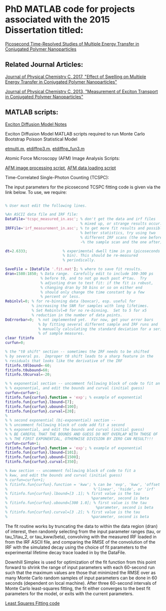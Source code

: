 # PhD MATLAB code for projects associated with the 2015 Dissertation titled:

[Picosecond Time-Resolved Studies of Multiple Energy Transfer in Conjugated Polymer Nanoparticles](https://core.ac.uk/download/268651601.pdf)

## Related Journal Articles:

[Journal of Physical Chemistry C, 2017, "Effect of Swelling on Multiple Energy Transfer in Conjugated Polymer Nanoparticles"](https://pubs.acs.org/doi/10.1021/acs.jpcc.7b00892)

[Journal of Physical Chemistry C, 2013, "Measurement of Exciton Transport in Conjugated Polymer Nanoparticles"](https://pubs.acs.org/doi/10.1021/jp407065h)

## MATLAB scripts:

[Exciton Diffusion Model Notes](https://github.com/lcgroff2/matlab/blob/master/etdiffnpv3/diffmodel-notes.pdf)

Exciton Diffusion Model MATLAB scripts required to run Monte Carlo Bootstrap Poisson Statistical Model

[etmulti.m](https://github.com/lcgroff2/matlab/blob/master/etdiffnpv3/etmulti.m), [etdiffnp3.m](https://github.com/lcgroff2/matlab/blob/master/etdiffnpv3/etdiffnp3.m), [etdiffnp_fun3.m](https://github.com/lcgroff2/matlab/blob/master/etdiffnpv3/etdiffnp_fun3.m)

Atomic Force Microscopy (AFM) Image Analysis Scripts:

[AFM image processing script](https://github.com/lcgroff2/matlab/blob/master/afmpick.m), [AFM data loading script](https://github.com/lcgroff2/matlab/blob/master/loadafm.m)

Time-Correlated Single-Photon Counting (TCSPC):

The input parameters for the picosecond TCSPC fitting code is given via the link below. To use, we require:
```matlab

% User must edit the following lines.

%An ASCII data file and IRF file:
DataFile='tcspc_measured_in.asc'; % don't get the data and irf files
                                  % mixed up, or strange results occur.
IRFFile='irf_measurement_in.asc'; % to get more fit results and possibly
                                  % better statistics, try using two
                                  % different IRF scans (the one before
                                  -% the sample scan and the one after)

dt=2.6333;                % experimental dwell time in ps (picoseconds per
                          % bin). This should be re-measured
                          % periodically.

SaveFile = [DataFile '.fit.mat']; % where to save fit results.
dran=1580:1850; % Data range.  Carefully edit to include 100-300 ps
                % before t0, and to not go much past 4*tau.  Try
                % adjusting dran to test fit: if the fit is robust,
                % changing dran by 50 bins or so on either end
                % should only change the time constant by a few 
                % percent or less.
Rebinlvl=0; % for re-binning data (boxcar), esp. useful for
            % increasing the SNR for samples with long lifetimes.
            % Set Rebinlvl=0 for no re-binning.  Set to 5 for x5
            % reduction in the number of data points.
DoErrorbar=0;  % not implemented yet.  For now, get your error bars
               % by fitting several different sample and IRF runs and
               % manually calculating the standard deviation for a series
               % of sample measures.
clear fitinfo
curfun=0;

% the "t0 shift" section -- sometimes the IRF needs to be shifted
% by several ps.  Improper t0 shift leads to a sharp feature in the
% residuals that looks like the derivative of the IRF
fitinfo.t0lbound=-60;
fitinfo.t0ubound=60;
fitinfo.t0curval=-20;

% % exponential section -- uncomment following block of code to fit an
% % exponential, and edit the bounds and curval (initial guess)
curfun=curfun+1;
fitinfo.fun{curfun}.function = 'exp'; % example of exponential
fitinfo.fun{curfun}.lbound=[7];
fitinfo.fun{curfun}.ubound=[100];
fitinfo.fun{curfun}.curval=[20];
% 
% % second exponential (bi-exponential) section -- 
% % uncomment following block of code add fit a second
% % exponential, and edit the bounds and curval (initial guess)
% % BE CAREFUL THAT THE BOUNDS AND GUESS DO NOT OVERLAP WITH THOSE OF
% % THE FIRST EXPONENTIAL, OTHERWISE DIVISION BY ZERO CAN RESULT!!!
curfun=curfun+1;
fitinfo.fun{curfun}.function = 'exp'; % example of exponential
fitinfo.fun{curfun}.lbound=[101];
fitinfo.fun{curfun}.ubound=[1500];
fitinfo.fun{curfun}.curval=[350];

% kww section -- uncomment following block of code to fit a
% kww, and edit the bounds and curval (initial guess)
% curfun=curfun+1;
% fitinfo.fun{curfun}.function = 'kww'; % can be 'exp', 'kww', 'offset',
%                                       %'linear', 'hside', or 'irf'
% fitinfo.fun{curfun}.lbound=[3 .1]; % first value is the tau
%                                      %parameter, second is beta
% fitinfo.fun{curfun}.ubound=[300 1.0]; % first value is the tau
%                                        %parameter, second is beta
% fitinfo.fun{curfun}.curval=[3 .2]; % first value is the tau
%                                      %parameter, second is beta
```

The fit routine works by truncating the data to within the data region (dran) of interest, then randomly selecting from the input parameter ranges (tau, or tau_1/tau_2, or tau_kww/beta), convolving with the measured IRF loaded in from the IRF ASCII file, and comparing the RMSE of the convolution of the IRF with the simulated decay using the choice of fit parameters to the experimental lifetime decay trace loaded in by the DataFile. 

Downhill Simplex is used for optimization of the fit function from this point forward to shrink the range of input parameters with each 60-second run such that the maximum values are those that minimized the RMSE over as many Monte Carlo random samples of input parameters can be done in 60 seconds (dependent on local machine). After three 60-second intervals of Monte Carlo least-squares fitting, the fit either converges to the best fit parameters for the model, or exits with the current parameters.

[Least Squares Fitting code](https://github.com/lcgroff2/matlab/tree/master/picofit)
